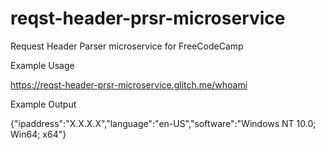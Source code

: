 # reqst-header-prsr-microservice
Request Header Parser microservice for FreeCodeCamp

Example Usage

https://reqst-header-prsr-microservice.glitch.me/whoami

Example Output

{"ipaddress":"X.X.X.X","language":"en-US","software":"Windows NT 10.0; Win64; x64"}

